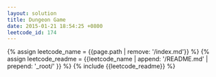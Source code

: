 ```yaml
---
layout: solution
title: Dungeon Game
date: 2015-01-21 18:54:25 +0800
leetcode_id: 174
---
```

{% assign leetcode_name = {{page.path | remove: '/index.md'}}  %}
{% assign leetcode_readme = {{leetcode_name | append: '/README.md' | prepend: '_root/' }}  %}
{% include {{leetcode_readme}} %}
